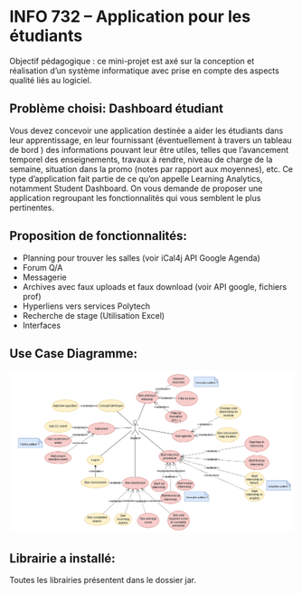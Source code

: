 # INFO 732 – Application pour les étudiants
Objectif pédagogique : ce mini-projet est axé sur la conception et réalisation d’un système informatique avec prise en compte des aspects qualité liés au logiciel.

## Problème choisi: Dashboard étudiant
Vous devez concevoir une application destinée a aider les étudiants dans leur apprentissage, en leur fournissant (éventuellement à travers un tableau de bord ) des informations pouvant leur être utiles, telles que l’avancement temporel des enseignements, travaux à rendre, niveau de charge de la semaine, situation dans la promo (notes par rapport aux moyennes), etc. Ce type d’application fait partie de ce qu’on appelle Learning Analytics, notamment Student Dashboard. On vous demande de proposer une application regroupant les fonctionnalités qui vous semblent le plus pertinentes. 

## Proposition de fonctionnalités:
* Planning pour trouver les salles (voir iCal4j API Google Agenda)
* Forum Q/A
* Messagerie
* Archives avec faux uploads et faux download (voir API google, fichiers prof)
* Hyperliens vers services Polytech
* Recherche de stage (Utilisation Excel)
* Interfaces

## Use Case Diagramme: 
![Alt text](image.png)

## Librairie a installé:
Toutes les librairies présentent dans le dossier jar.

